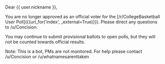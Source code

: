 Dear {{ user.nickname }},

You are no longer approved as an official voter for the [/r/CollegeBasketball User Poll]({{url_for('index', _external=True)}}). Please direct any questions to /u/Concision.

You may continue to submit provisional ballots to open polls, but they will not be counted towards official results.

Note: This is a bot, PMs are not monitored. For help please contact /u/Concision or /u/whatnamesarenttaken
